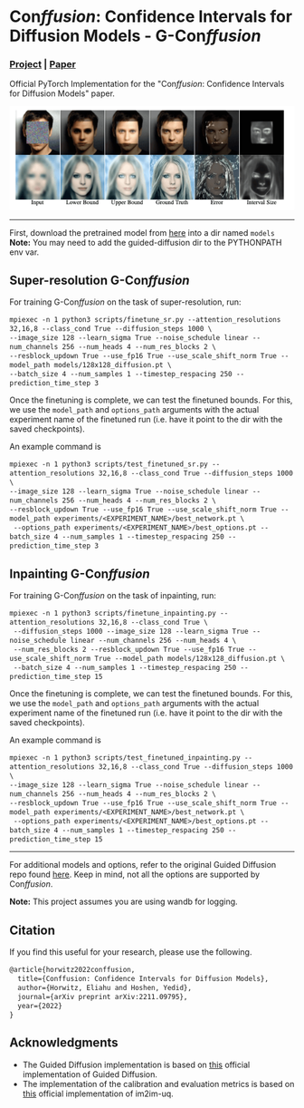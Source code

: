 # Con*ffusion*: Confidence Intervals for Diffusion Models - G-Con*ffusion*
### <a href="https://www.vision.huji.ac.il/conffusion" target="_blank">Project</a> | <a href="http://arxiv.org/abs/2211.09795" target="_blank">Paper</a> <br>
Official PyTorch Implementation for the "Con*ffusion*: Confidence Intervals for Diffusion Models" paper.  


![](../imgs/g_conffusion.png)

___

First, download the pretrained model from <a href="https://openaipublic.blob.core.windows.net/diffusion/jul-2021/128x128_diffusion.pt" target="_blank">here</a> into a dir named `models`
**Note:** You may need to add the guided-diffusion dir to the PYTHONPATH env var.

## Super-resolution G-Con*ffusion*

For training G-Con*ffusion* on the task of super-resolution, run:

```
mpiexec -n 1 python3 scripts/finetune_sr.py --attention_resolutions 32,16,8 --class_cond True --diffusion_steps 1000 \
--image_size 128 --learn_sigma True --noise_schedule linear --num_channels 256 --num_heads 4 --num_res_blocks 2 \
--resblock_updown True --use_fp16 True --use_scale_shift_norm True --model_path models/128x128_diffusion.pt \
--batch_size 4 --num_samples 1 --timestep_respacing 250 --prediction_time_step 3
```


Once the finetuning is complete, we can test the finetuned bounds. For this, we use the `model_path` and `options_path`
arguments with the actual experiment name of the finetuned run (i.e. have it point to the dir with the saved checkpoints).

An example command is 
```
mpiexec -n 1 python3 scripts/test_finetuned_sr.py --attention_resolutions 32,16,8 --class_cond True --diffusion_steps 1000 \
--image_size 128 --learn_sigma True --noise_schedule linear --num_channels 256 --num_heads 4 --num_res_blocks 2 \
--resblock_updown True --use_fp16 True --use_scale_shift_norm True --model_path experiments/<EXPERIMENT_NAME>/best_network.pt \
 --options_path experiments/<EXPERIMENT_NAME>/best_options.pt --batch_size 4 --num_samples 1 --timestep_respacing 250 --prediction_time_step 3
```


## Inpainting G-Con*ffusion*

For training G-Con*ffusion* on the task of inpainting, run:

```
mpiexec -n 1 python3 scripts/finetune_inpainting.py --attention_resolutions 32,16,8 --class_cond True \
 --diffusion_steps 1000 --image_size 128 --learn_sigma True --noise_schedule linear --num_channels 256 --num_heads 4 \
 --num_res_blocks 2 --resblock_updown True --use_fp16 True --use_scale_shift_norm True --model_path models/128x128_diffusion.pt \
 --batch_size 4 --num_samples 1 --timestep_respacing 250 --prediction_time_step 15
```


Once the finetuning is complete, we can test the finetuned bounds. For this, we use the `model_path` and `options_path`
arguments with the actual experiment name of the finetuned run (i.e. have it point to the dir with the saved checkpoints).

An example command is 
```
mpiexec -n 1 python3 scripts/test_finetuned_inpainting.py --attention_resolutions 32,16,8 --class_cond True --diffusion_steps 1000 \
--image_size 128 --learn_sigma True --noise_schedule linear --num_channels 256 --num_heads 4 --num_res_blocks 2 \
--resblock_updown True --use_fp16 True --use_scale_shift_norm True --model_path experiments/<EXPERIMENT_NAME>/best_network.pt \
 --options_path experiments/<EXPERIMENT_NAME>/best_options.pt --batch_size 4 --num_samples 1 --timestep_respacing 250 --prediction_time_step 15
```

___


For additional models and options, refer to the original Guided Diffusion repo found <a href="https://github.com/openai/guided-diffusion" target="_blank">here</a>. 
Keep in mind, not all the options are supported by Con*ffusion*. 

**Note:** This project assumes you are using wandb for logging.

## Citation
If you find this useful for your research, please use the following.

```
@article{horwitz2022conffusion,
  title={Conffusion: Confidence Intervals for Diffusion Models},
  author={Horwitz, Eliahu and Hoshen, Yedid},
  journal={arXiv preprint arXiv:2211.09795},
  year={2022}
}
```

## Acknowledgments
- The Guided Diffusion implementation is based on <a href="https://github.com/openai/guided-diffusion" target="_blank">this</a> official implementation of Guided Diffusion. 
- The implementation of the calibration and evaluation metrics is based on <a href="https://github.com/aangelopoulos/im2im-uq" target="_blank">this</a> official implementation of im2im-uq.
